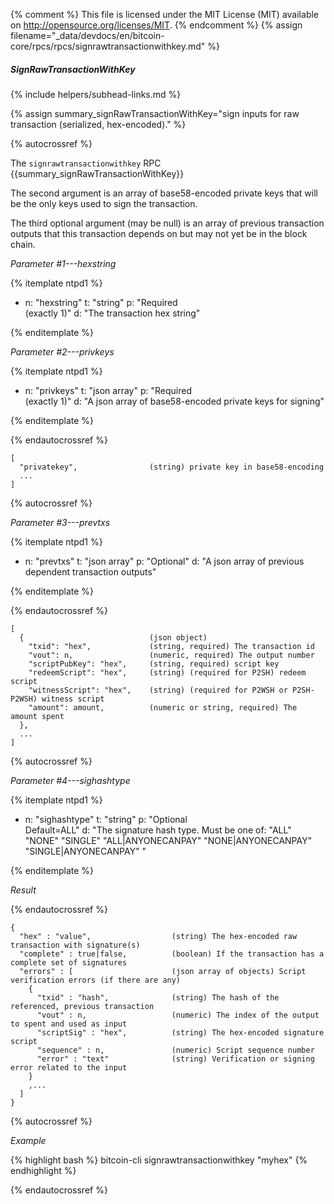 {% comment %}
This file is licensed under the MIT License (MIT) available on
http://opensource.org/licenses/MIT.
{% endcomment %}
{% assign filename="_data/devdocs/en/bitcoin-core/rpcs/rpcs/signrawtransactionwithkey.md" %}

##### SignRawTransactionWithKey
{% include helpers/subhead-links.md %}

{% assign summary_signRawTransactionWithKey="sign inputs for raw transaction (serialized, hex-encoded)." %}

{% autocrossref %}

The `signrawtransactionwithkey` RPC {{summary_signRawTransactionWithKey}}

The second argument is an array of base58-encoded private
keys that will be the only keys used to sign the transaction.

The third optional argument (may be null) is an array of previous transaction outputs that
this transaction depends on but may not yet be in the block chain.

*Parameter #1---hexstring*

{% itemplate ntpd1 %}
- n: "hexstring"
  t: "string"
  p: "Required<br>(exactly 1)"
  d: "The transaction hex string"

{% enditemplate %}

*Parameter #2---privkeys*

{% itemplate ntpd1 %}
- n: "privkeys"
  t: "json array"
  p: "Required<br>(exactly 1)"
  d: "A json array of base58-encoded private keys for signing"

{% enditemplate %}

{% endautocrossref %}

    [
      "privatekey",                (string) private key in base58-encoding
      ...
    ]

{% autocrossref %}

*Parameter #3---prevtxs*

{% itemplate ntpd1 %}
- n: "prevtxs"
  t: "json array"
  p: "Optional"
  d: "A json array of previous dependent transaction outputs"

{% enditemplate %}

{% endautocrossref %}

    [
      {                            (json object)
        "txid": "hex",             (string, required) The transaction id
        "vout": n,                 (numeric, required) The output number
        "scriptPubKey": "hex",     (string, required) script key
        "redeemScript": "hex",     (string) (required for P2SH) redeem script
        "witnessScript": "hex",    (string) (required for P2WSH or P2SH-P2WSH) witness script
        "amount": amount,          (numeric or string, required) The amount spent
      },
      ...
    ]

{% autocrossref %}

*Parameter #4---sighashtype*

{% itemplate ntpd1 %}
- n: "sighashtype"
  t: "string"
  p: "Optional<br>Default=ALL"
  d: "The signature hash type. Must be one of:
       \"ALL\"
       \"NONE\"
       \"SINGLE\"
       \"ALL|ANYONECANPAY\"
       \"NONE|ANYONECANPAY\"
       \"SINGLE|ANYONECANPAY\"
       "

{% enditemplate %}

*Result*

{% endautocrossref %}

    {
      "hex" : "value",                  (string) The hex-encoded raw transaction with signature(s)
      "complete" : true|false,          (boolean) If the transaction has a complete set of signatures
      "errors" : [                      (json array of objects) Script verification errors (if there are any)
        {
          "txid" : "hash",              (string) The hash of the referenced, previous transaction
          "vout" : n,                   (numeric) The index of the output to spent and used as input
          "scriptSig" : "hex",          (string) The hex-encoded signature script
          "sequence" : n,               (numeric) Script sequence number
          "error" : "text"              (string) Verification or signing error related to the input
        }
        ,...
      ]
    }

{% autocrossref %}

*Example*

{% highlight bash %}
bitcoin-cli signrawtransactionwithkey "myhex"
{% endhighlight %}

{% endautocrossref %}
